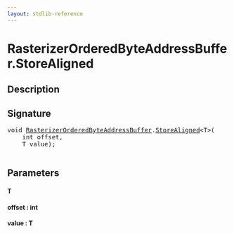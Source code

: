 ```yaml
---
layout: stdlib-reference
---
```


# RasterizerOrderedByteAddressBuffer\.StoreAligned

## Description





## Signature 

<pre>
<span class="code_keyword">void</span> <a href="/stdlib-reference/types/RasterizerOrderedByteAddressBuffer/index" class="code_type">RasterizerOrderedByteAddressBuffer</a>.<a href="/stdlib-reference/types/RasterizerOrderedByteAddressBuffer/StoreAligned">StoreAligned</a>&lt;T&gt;(
    <span class="code_keyword">int</span> <span class='code_param'>offset</span>,
    T <span class='code_param'>value</span>);

</pre>

## Parameters

#### T
#### offset  : int
#### value  : T

